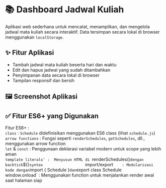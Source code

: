 # 📚 Dashboard Jadwal Kuliah

Aplikasi web sederhana untuk mencatat, menampilkan, dan mengelola jadwal mata kuliah secara interaktif. Data tersimpan secara lokal di browser menggunakan `localStorage`.

## ✨ Fitur Aplikasi

- Tambah jadwal mata kuliah beserta hari dan waktu
- Edit dan hapus jadwal yang sudah ditambahkan
- Penyimpanan data secara lokal di browser
- Tampilan responsif dan bersih

## 🖼️ Screenshot Aplikasi



## ✅ Fitur ES6+ yang Digunakan

 Fitur ES6+ :                                                                             
 `class`             :   `Schedule` didefinisikan menggunakan ES6 class (lihat `schedule.js`)                
 `arrow functions`   :  Fungsi seperti `renderSchedules`, `getSchedules`, dll., menggunakan arrow function   
 `let` & `const`     :  Penggunaan deklarasi variabel modern untuk scope yang lebih aman                    
 `template literals' :  Menyusun HTML di `renderSchedules()` dengan backtick `${}` syntax                   
 `import/export`     : Modularisasi kode dengan `import { Schedule }` dan `export class Schedule`          
 `window.onload`     : Menggunakan function untuk menjalankan render awal saat halaman siap                




